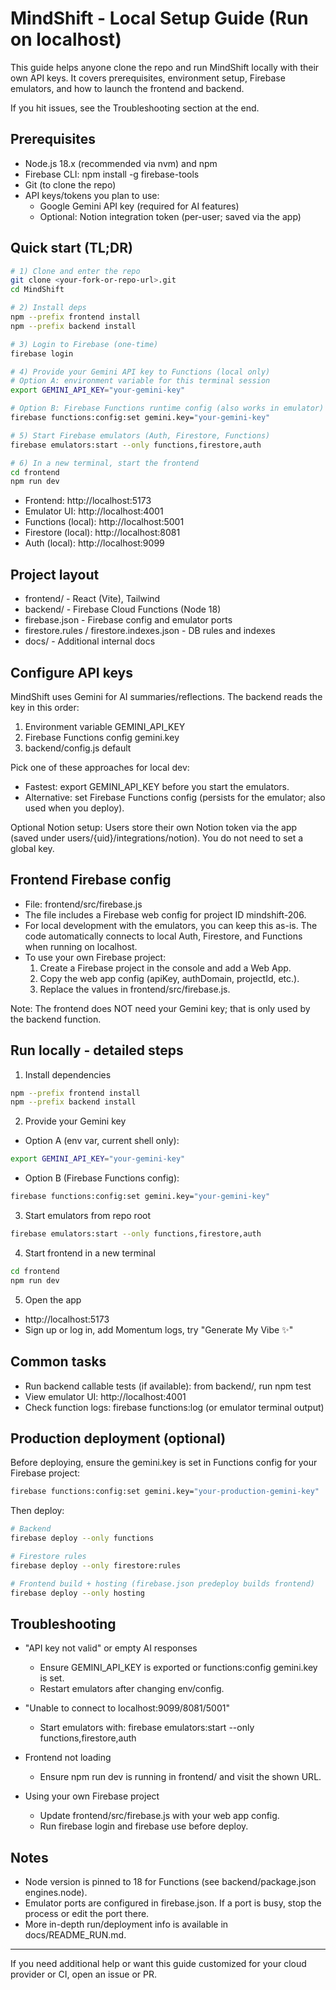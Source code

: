 # MindShift - Local Setup Guide (Run on localhost)

This guide helps anyone clone the repo and run MindShift locally with their own API keys. It covers prerequisites, environment setup, Firebase emulators, and how to launch the frontend and backend.

If you hit issues, see the Troubleshooting section at the end.

## Prerequisites

- Node.js 18.x (recommended via nvm) and npm
- Firebase CLI: npm install -g firebase-tools
- Git (to clone the repo)
- API keys/tokens you plan to use:
  - Google Gemini API key (required for AI features)
  - Optional: Notion integration token (per-user; saved via the app)

## Quick start (TL;DR)

```bash
# 1) Clone and enter the repo
git clone <your-fork-or-repo-url>.git
cd MindShift

# 2) Install deps
npm --prefix frontend install
npm --prefix backend install

# 3) Login to Firebase (one-time)
firebase login

# 4) Provide your Gemini API key to Functions (local only)
# Option A: environment variable for this terminal session
export GEMINI_API_KEY="your-gemini-key"

# Option B: Firebase Functions runtime config (also works in emulator)
firebase functions:config:set gemini.key="your-gemini-key"

# 5) Start Firebase emulators (Auth, Firestore, Functions)
firebase emulators:start --only functions,firestore,auth

# 6) In a new terminal, start the frontend
cd frontend
npm run dev
```

- Frontend: http://localhost:5173
- Emulator UI: http://localhost:4001
- Functions (local): http://localhost:5001
- Firestore (local): http://localhost:8081
- Auth (local): http://localhost:9099

## Project layout

- frontend/ - React (Vite), Tailwind
- backend/ - Firebase Cloud Functions (Node 18)
- firebase.json - Firebase config and emulator ports
- firestore.rules / firestore.indexes.json - DB rules and indexes
- docs/ - Additional internal docs

## Configure API keys

MindShift uses Gemini for AI summaries/reflections. The backend reads the key in this order:

1) Environment variable GEMINI_API_KEY
2) Firebase Functions config gemini.key
3) backend/config.js default

Pick one of these approaches for local dev:

- Fastest: export GEMINI_API_KEY before you start the emulators.
- Alternative: set Firebase Functions config (persists for the emulator; also used when you deploy).

Optional Notion setup: Users store their own Notion token via the app (saved under users/{uid}/integrations/notion). You do not need to set a global key.

## Frontend Firebase config

- File: frontend/src/firebase.js
- The file includes a Firebase web config for project ID mindshift-206.
- For local development with the emulators, you can keep this as-is. The code automatically connects to local Auth, Firestore, and Functions when running on localhost.
- To use your own Firebase project:
  1) Create a Firebase project in the console and add a Web App.
  2) Copy the web app config (apiKey, authDomain, projectId, etc.).
  3) Replace the values in frontend/src/firebase.js.

Note: The frontend does NOT need your Gemini key; that is only used by the backend function.

## Run locally - detailed steps

1) Install dependencies

```bash
npm --prefix frontend install
npm --prefix backend install
```

2) Provide your Gemini key

- Option A (env var, current shell only):

```bash
export GEMINI_API_KEY="your-gemini-key"
```

- Option B (Firebase Functions config):

```bash
firebase functions:config:set gemini.key="your-gemini-key"
```

3) Start emulators from repo root

```bash
firebase emulators:start --only functions,firestore,auth
```

4) Start frontend in a new terminal

```bash
cd frontend
npm run dev
```

5) Open the app

- http://localhost:5173
- Sign up or log in, add Momentum logs, try "Generate My Vibe ✨"

## Common tasks

- Run backend callable tests (if available): from backend/, run npm test
- View emulator UI: http://localhost:4001
- Check function logs: firebase functions:log (or emulator terminal output)

## Production deployment (optional)

Before deploying, ensure the gemini.key is set in Functions config for your Firebase project:

```bash
firebase functions:config:set gemini.key="your-production-gemini-key"
```

Then deploy:

```bash
# Backend
firebase deploy --only functions

# Firestore rules
firebase deploy --only firestore:rules

# Frontend build + hosting (firebase.json predeploy builds frontend)
firebase deploy --only hosting
```

## Troubleshooting

- "API key not valid" or empty AI responses
  - Ensure GEMINI_API_KEY is exported or functions:config gemini.key is set.
  - Restart emulators after changing env/config.

- "Unable to connect to localhost:9099/8081/5001"
  - Start emulators with: firebase emulators:start --only functions,firestore,auth

- Frontend not loading
  - Ensure npm run dev is running in frontend/ and visit the shown URL.

- Using your own Firebase project
  - Update frontend/src/firebase.js with your web app config.
  - Run firebase login and firebase use <your-project-id> before deploy.

## Notes

- Node version is pinned to 18 for Functions (see backend/package.json engines.node).
- Emulator ports are configured in firebase.json. If a port is busy, stop the process or edit the port there.
- More in-depth run/deployment info is available in docs/README_RUN.md.

---

If you need additional help or want this guide customized for your cloud provider or CI, open an issue or PR.
